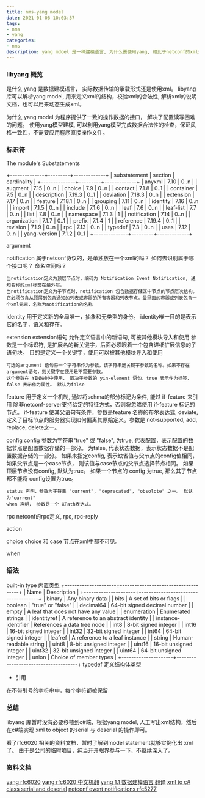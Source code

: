 ```yaml
---
title: nms-yang model
date: 2021-01-06 10:03:57
tags:
- nms
- yang
categories:
- nms
description: yang mdoel 是一种建模语言, 为什么要使用yang, 相比于netconf的xml形式，yang有什么优缺点，怎么与netconf结合的, 对于c语言实现的libyang库又该如何使用呢？怎么移植到c sharp中来呢？ 
---
```


### libyang 概览

是什么
yang 是数据建模语言， 实际数据传输的承载形式还是使用xml。
libyang库可以解析yang model, 用来定义xml的结构，校验xml的合法性, 解析xml的说明文档，也可以用来动态生成xml。

为什么
yang model 为程序提供了一致的操作数据的接口， 解决了配置读写困难的问题。
使用yang模型建模, 可以利用yang模型完成数据合法性的检查，保证风格一致性，不需要应用程序直接操作文件。

### 标识符

 The module's Substatements

 +--------------+---------+-------------+
 | substatement | section | cardinality |
 +--------------+---------+-------------+
 | anyxml       | 7.10    | 0..n        |
 | augment      | 7.15    | 0..n        |
 | choice       | 7.9     | 0..n        |
 | contact      | 7.1.8   | 0..1        |
 | container    | 7.5     | 0..n        |
 | description  | 7.19.3  | 0..1        |
 | deviation    | 7.18.3  | 0..n        |
 | extension    | 7.17    | 0..n        |
 | feature      | 7.18.1  | 0..n        |
 | grouping     | 7.11    | 0..n        |
 | identity     | 7.16    | 0..n        |
 | import       | 7.1.5   | 0..n        |
 | include      | 7.1.6   | 0..n        |
 | leaf         | 7.6     | 0..n        |
 | leaf-list    | 7.7     | 0..n        |
 | list         | 7.8     | 0..n        |
 | namespace    | 7.1.3   | 1           |
 | notification | 7.14    | 0..n        |
 | organization | 7.1.7   | 0..1        |
 | prefix       | 7.1.4   | 1           |
 | reference    | 7.19.4  | 0..1        |
 | revision     | 7.1.9   | 0..n        |
 | rpc          | 7.13    | 0..n        |
 | typedef      | 7.3     | 0..n        |
 | uses         | 7.12    | 0..n        |
 | yang-version | 7.1.2   | 0..1        |
 +--------------+---------+-------------+

argument

notification
	属于netconf协议的，是单独放在一个xml的吗？
	如何去识别属于哪个接口呢？ 命名空间吗？ 

	当notification定义为顶层节点时，编码为 Notification Event Notification, 通知名称的xml标签在最外层。
	当notification定义为子节点时，notification 包含数据存储区中节点的节点层次结构。它必须包含从顶层到包含通知的列表或容器的所有容器和列表节点。最里面的容器或列表包含一个xml元素，名称为notification的名称

identity
	用于定义新的全局唯一，抽象和无类型的身份。 identity唯一目的是表示它的名字，语义和存在。

extension
	extension语句 允许定义语言中的新语句, 可被其他模块导入和使用
	参数是一个标识符, 是扩展名的新关键字，后面必须眼着一个包含详细扩展信息的子语句块。
	目的是定义一个关键字，使用可以被其他模块导入和使用

	可选的argument 语句将一个字符串作为参数，该字符串是关键字参数的名称。如果不存在 argument语句，则关键字在使用是不需要参数。
	这个参数在 YIN映射中使用， 取决于参数的 yin-element 语句，true 表示作为标签， false 表示作为属性。 默认为false

feature
	用于定义一个机制, 通过将schma的部分标记为条件, 能过 if-feature 来引用
	除非netconf-server支持给定的特征方式，否则将忽略使用 if-feature 标记的节点。
	if-feature 使其父语句有条件，参数是feature 名称的布尔表达式, 
	deviate, 定义了目标节点的服务器实现如何偏离其原始定义。参数是 not-supported, add, replace, delete之一。

config 
	config 参数为字符串"true" 或 "false", 为true, 代表配置，表示配置的数据节点是配置数据存储的一部分。 为false, 代表状态数据，表示状态数据不是配置数据存储的一部分。
	如果未指定config, 表示缺省值与父节点的config值相同， 如果父节点是一个case节点， 则该值与case节点的父节点选择节点相同。
	如果顶层节点没有config, 默认为true。 如果一个节点的 config 为true, 那么其了节点都不能将 config设置为true。

	status 声明，参数为字符串 "current", "deprecated", "obsolote" 之一。 默认为"current"
	when 声明， 参数是一个 XPath表达式。
	
rpc
	netconf的rpc定义, rpc, rpc-reply

action

choice
	choice 和 case 节点在xml中都不可见。 

when



### 语法

built-in type 内置类型
+---------------------+-------------------------------------+
| Name                | Description                         |
+---------------------+-------------------------------------+
| binary              | Any binary data                     |
| bits                | A set of bits or flags              |
| boolean             | "true" or "false"                   |
| decimal64           | 64-bit signed decimal number        |
| empty               | A leaf that does not have any value |
| enumeration         | Enumerated strings                  |
| identityref         | A reference to an abstract identity |
| instance-identifier | References a data tree node         |
| int8                | 8-bit signed integer                |
| int16               | 16-bit signed integer               |
| int32               | 32-bit signed integer               |
| int64               | 64-bit signed integer               |
| leafref             | A reference to a leaf instance      |
| string              | Human-readable string               |
| uint8               | 8-bit unsigned integer              |
| uint16              | 16-bit unsigned integer             |
| uint32              | 32-bit unsigned integer             |
| uint64              | 64-bit unsigned integer             |
| union               | Choice of member types              |
+---------------------+-------------------------------------+
typedef 定义结构体类型

- 引用

在不带引号的字符串中，每个字符都被保留



### 总结

libyang 库暂时没有必要移植到c#端，根据yang model, 人工写出xml结构，然后在c#端实现 xml to object 的serial 与 deserial 的操作即可。

看了rfc6020 相关的资料文档，暂时了解到model statement就够实例化出 xml了。
由于是公司的临时项目，纯当开开眼界参与一下，不继续深入了。

### 资料文档
[yang rfc6020](https://tools.ietf.org/html/rfc6020#page-169)
[yang rfc6020 中文机翻](https://blog.csdn.net/ohohoohoho/article/details/52129076)
[yang 1.1 数据建模语言 翻译](https://www.bookstack.cn/read/rfc7950-zh/README.md)
[xml to c# class serial and deserial](https://www.cnblogs.com/guogangj/p/7489218.html)
[netconf event notifications rfc5277](https://tools.ietf.org/html/rfc5277)
